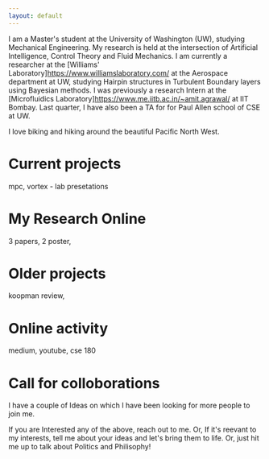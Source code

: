 ```yaml
---
layout: default
---
```


I am a Master's student at the University of Washington (UW), studying Mechanical Engineering. My research is held at the intersection of Artificial Intelligence, Control Theory and Fluid Mechanics. I am currently a researcher at the [Williams' Laboratory]<https://www.williamslaboratory.com/> at the Aerospace department at UW, studying Hairpin structures in Turbulent Boundary layers using Bayesian methods. I was previously a research Intern at the [Microfluidics Laboratory]<https://www.me.iitb.ac.in/~amit.agrawal/> at IIT Bombay. Last quarter, I have also been a TA for for Paul Allen school of CSE at UW. 

I love biking and hiking around the beautiful Pacific North West.

<insert hike photos>


# Current projects
mpc, vortex - lab presetations

# My Research Online
3 papers, 2 poster, 

# Older projects
koopman review, 

# Online activity
medium, youtube, cse 180

# Call for colloborations
I have a couple of Ideas on which I have been looking for more people to join me.


If you are Interested any of the above, reach out to me. Or, If it's reevant to my interests, tell me about your ideas and let's bring them to life. Or, just hit me up to talk about Politics and Philisophy! 









